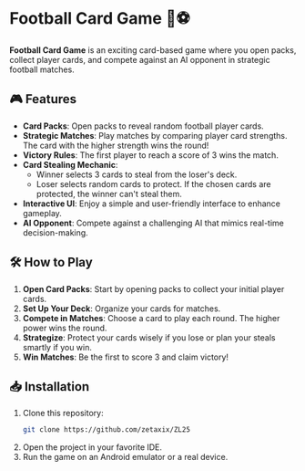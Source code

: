 # Football Card Game 🎴⚽

**Football Card Game** is an exciting card-based game where you open packs, collect player cards, and compete against an AI opponent in strategic football matches.

## 🎮 Features

- **Card Packs**: Open packs to reveal random football player cards.
- **Strategic Matches**: Play matches by comparing player card strengths. The card with the higher strength wins the round!
- **Victory Rules**: The first player to reach a score of 3 wins the match.
- **Card Stealing Mechanic**:
  - Winner selects 3 cards to steal from the loser's deck.
  - Loser selects random cards to protect. If the chosen cards are protected, the winner can't steal them.
- **Interactive UI**: Enjoy a simple and user-friendly interface to enhance gameplay.
- **AI Opponent**: Compete against a challenging AI that mimics real-time decision-making.

## 🛠️ How to Play

1. **Open Card Packs**: Start by opening packs to collect your initial player cards.
2. **Set Up Your Deck**: Organize your cards for matches.
3. **Compete in Matches**: Choose a card to play each round. The higher power wins the round.
4. **Strategize**: Protect your cards wisely if you lose or plan your steals smartly if you win.
5. **Win Matches**: Be the first to score 3 and claim victory!

## 📥 Installation

1. Clone this repository:
   ```bash
   git clone https://github.com/zetaxix/ZL25
2. Open the project in your favorite IDE.
3. Run the game on an Android emulator or a real device.
